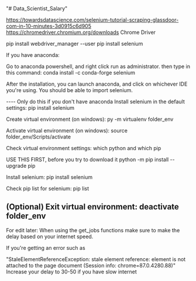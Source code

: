 "# Data_Scientist_Salary" 

https://towardsdatascience.com/selenium-tutorial-scraping-glassdoor-com-in-10-minutes-3d0915c6d905
https://chromedriver.chromium.org/downloads Chrome Driver 

pip install webdriver_manager --user 
pip install selenium

If you have anaconda:

Go to anaconda powershell, and right click run as administrator.
then type in this command:
conda install -c conda-forge selenium

After the installation, you can launch anaconda, and click on whichever IDE you're using. 
You should be able to import selenium. 




---- Only do this if you don't have anaconda 
Install selenium in the default settings: pip install selenium

Create virtual environment (on windows): py -m virtualenv folder_env

Activate virtual environment (on windows): source folder_env/Scripts/activate

Check virtual environment settings: which python and which pip

USE THIS FIRST, before you try to download it 
python -m pip install --upgrade pip

Install selenium: pip install selenium

Check pip list for selenium: pip list

(Optional) Exit virtual environment: deactivate folder_env
----------------------------------------------------------
For edit later:
When using the get_jobs functions make sure to make the delay based on your internet speed.

If you're getting an error such as 

"StaleElementReferenceException: stale element reference: element is not attached to the page document
  (Session info: chrome=87.0.4280.88)"
Increase your delay to 30-50 if you have slow internet
